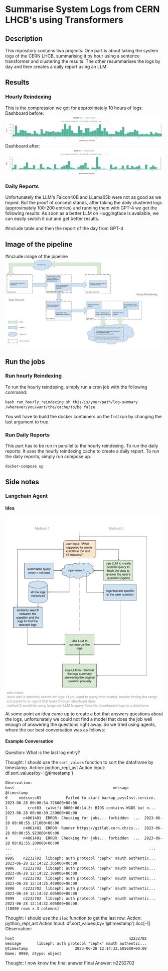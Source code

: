 # Summarise System Logs from CERN LHCB's using Transformers
## Description
This repository contains two projects:
One part is about taking the system logs of the CERN LHCB, summarising it by hour using a sentence transformer and clustering the results.
The other resummarises the logs by day and then creates a daily report using an LLM.

## Results
### Hourly Reindexing
This is the compression we got for approximately 10 hours of logs:
Dashboard before:
![Hourly reindexing before](/docs/images/syslogserrorwarningbefore.PNG)
Dashboard after:
![Hourly reindexing after](/docs/images/syslogserrorwarningafter.PNG)
### Daily Reports
Unfortunately the LLM's Falcon40B and LLama65b were not as good as we hoped. But the proof of concept stands, after taking the daily clustered logs (approximately 100-200 entries) and running them with GPT-4 we get the following results:
As soon as a better LLM on Huggingface is available, we can easily switch it out and get better results.

#include table and then the report of the day from GPT-4

## Image of the pipeline
#include image of the pipeline
![Daily summary pipeline](/docs/images/daily_log_summary.png)

## Run the jobs
### Run hourly Reindexing
To run the hourly reindexing, simply run a cron job with the following command:
```
bash run_hourly_reindexing.sh this/is/your/path/log-summary /wherever/you/want/the/cache/to/be false
```
You will have to build the docker containers on the first run by changing the last argument to true.

### Run Daily Reports
This part has to be run in parallel to the hourly reindexing. To run the daily reports: It uses the hourly reindexing cache to create a daily report. To run the daily reports, simply run compose up.
```
docker-compose up
```

## Side notes
### Langchain Agent
#### Idea
![Langchain Agent Pipeline](/docs/images/pipeline_for_llm.png)
At some point an idea came up to create a bot that answers questions about the logs, unfortunately we could not find a model that does the job well enough of answering the questions right away. So we tried using agents, where the our best conversation was as follows:

#### Example Conversation
Question: What is the last log entry?

Thought: I should use the `sort_values` function to sort the dataframe by timestamp.
Action: python_repl_ast
Action Input: df.sort_values(by='@timestamp')
```	
Observation:             
host                                            message                        @timestamp
0     vedcsvss01           Failed to start backup_pvssInst.service.  2023-06-28 00:00:34.726000+00:00
1         crot03  iwlwifi 0000:00:14.3: BIOS contains WGDS but n...  2023-06-28 00:00:39.239000+00:00
2       n4061401  ERROR: Checking for jobs... forbidden  ...  2023-06-28 00:00:55.171000+00:00
3       n4061401  ERROR: Runner https://gitlab.cern.ch/zs...  2023-06-28 00:00:55.923000+00:00
4       n4061401  ERROR: Checking for jobs... forbidden  ...  2023-06-28 00:01:55.200000+00:00
...          ...                                                ...                               ...
9995    n2232702  libceph: auth protocol 'cephx' mauth authentic...  2023-06-28 12:14:22.365000+00:00
9996    n2232702  libceph: auth protocol 'cephx' mauth authentic...  2023-06-28 12:14:22.388000+00:00
9997    n2232702  libceph: auth protocol 'cephx' mauth authentic...  2023-06-28 12:14:25.460000+00:00
9998    n2232702  libceph: auth protocol 'cephx' mauth authentic...  2023-06-28 12:14:32.605000+00:00
9999    n2232702  libceph: auth protocol 'cephx' mauth authentic...  2023-06-28 12:14:32.605000+00:00
[10000 rows x 3 columns]
```
Thought: I should use the `iloc` function to get the last row.
Action: python_repl_ast
Action Input: df.sort_values(by='@timestamp').iloc[-1]
Observation: 
```
host                                                   n2232702
message       libceph: auth protocol 'cephx' mauth authentic...
@timestamp                     2023-06-28 12:14:32.605000+00:00
Name: 9999, dtype: object
```
Thought: I now know the final answer
Final Answer: n2232702